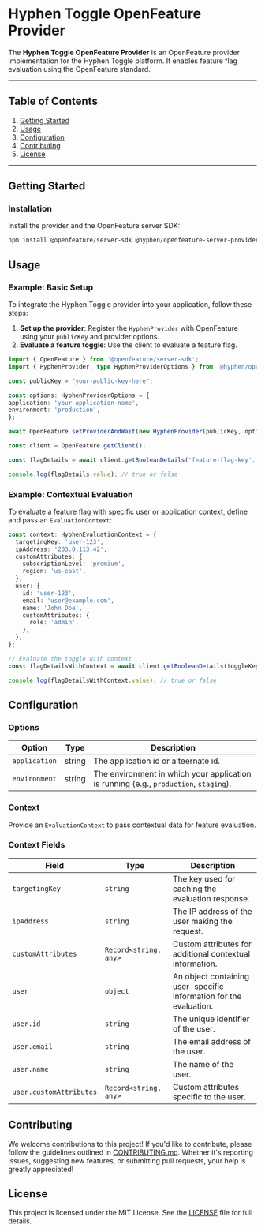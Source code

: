 # Hyphen Toggle OpenFeature Provider

The **Hyphen Toggle OpenFeature Provider** is an OpenFeature provider implementation for the Hyphen Toggle platform. It enables feature flag evaluation using the OpenFeature standard.

---

## Table of Contents

1. [Getting Started](#getting-started)
2. [Usage](#usage)
3. [Configuration](#configuration)
4. [Contributing](#contributing)
5. [License](#license)

---

## Getting Started

### Installation

Install the provider and the OpenFeature server SDK:

```bash
npm install @openfeature/server-sdk @hyphen/openfeature-server-provider
```

## Usage

### Example: Basic Setup

To integrate the Hyphen Toggle provider into your application, follow these steps:

1. **Set up the provider**: Register the `HyphenProvider` with OpenFeature using your `publicKey` and provider options.
2. **Evaluate a feature toggle**: Use the client to evaluate a feature flag.

```typescript
import { OpenFeature } from '@openfeature/server-sdk';
import { HyphenProvider, type HyphenProviderOptions } from '@hyphen/openfeature-server-provider';

const publicKey = "your-public-key-here";

const options: HyphenProviderOptions = {
application: 'your-application-name',
environment: 'production',
};

await OpenFeature.setProviderAndWait(new HyphenProvider(publicKey, options));

const client = OpenFeature.getClient();

const flagDetails = await client.getBooleanDetails('feature-flag-key', false);

console.log(flagDetails.value); // true or false
```

### Example: Contextual Evaluation

To evaluate a feature flag with specific user or application context, define and pass an `EvaluationContext`:

```typescript
const context: HyphenEvaluationContext = {
  targetingKey: 'user-123',
  ipAddress: '203.0.113.42',
  customAttributes: {
    subscriptionLevel: 'premium',
    region: 'us-east',
  },
  user: {
    id: 'user-123',
    email: 'user@example.com',
    name: 'John Doe',
    customAttributes: {
      role: 'admin',
    },
  },
};

// Evaluate the toggle with context
const flagDetailsWithContext = await client.getBooleanDetails(toggleKey, defaultValue, context);

console.log(flagDetailsWithContext.value); // true or false
```

## Configuration

### Options

| Option          | Type   | Description                                                                           |
|------------------|--------|---------------------------------------------------------------------------------------|
| `application`    | string | The application id or alteernate id.                                                  |
| `environment`    | string | The environment in which your application is running (e.g., `production`, `staging`). |

### Context

Provide an `EvaluationContext` to pass contextual data for feature evaluation.

### Context Fields

| Field               | Type                 | Description                                                                 |
|---------------------|----------------------|-----------------------------------------------------------------------------|
| `targetingKey`      | `string`            | The key used for caching the evaluation response.                          |
| `ipAddress`         | `string`            | The IP address of the user making the request.                             |
| `customAttributes`  | `Record<string, any>` | Custom attributes for additional contextual information.                   |
| `user`              | `object`            | An object containing user-specific information for the evaluation.         |
| `user.id`           | `string`            | The unique identifier of the user.                                         |
| `user.email`        | `string`            | The email address of the user.                                             |
| `user.name`         | `string`            | The name of the user.                                                      |
| `user.customAttributes` | `Record<string, any>` | Custom attributes specific to the user.                                    |

## Contributing

We welcome contributions to this project! If you'd like to contribute, please follow the guidelines outlined in [CONTRIBUTING.md](CONTRIBUTING.md). Whether it's reporting issues, suggesting new features, or submitting pull requests, your help is greatly appreciated!

## License

This project is licensed under the MIT License. See the [LICENSE](LICENSE) file for full details.
